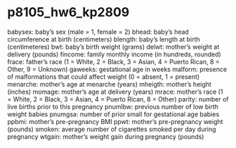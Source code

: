 # p8105_hw6_kp2809

babysex: baby’s sex (male = 1, female = 2)
bhead: baby’s head circumference at birth (centimeters)
blength: baby’s length at birth (centimeteres)
bwt: baby’s birth weight (grams)
delwt: mother’s weight at delivery (pounds)
fincome: family monthly income (in hundreds, rounded)
frace: father’s race (1 = White, 2 = Black, 3 = Asian, 4 = Puerto Rican, 8 = Other, 9 = Unknown)
gaweeks: gestational age in weeks
malform: presence of malformations that could affect weight (0 = absent, 1 = present)
menarche: mother’s age at menarche (years)
mheigth: mother’s height (inches)
momage: mother’s age at delivery (years)
mrace: mother’s race (1 = White, 2 = Black, 3 = Asian, 4 = Puerto Rican, 8 = Other)
parity: number of live births prior to this pregnancy
pnumlbw: previous number of low birth weight babies
pnumgsa: number of prior small for gestational age babies
ppbmi: mother’s pre-pregnancy BMI
ppwt: mother’s pre-pregnancy weight (pounds)
smoken: average number of cigarettes smoked per day during pregnancy
wtgain: mother’s weight gain during pregnancy (pounds)
